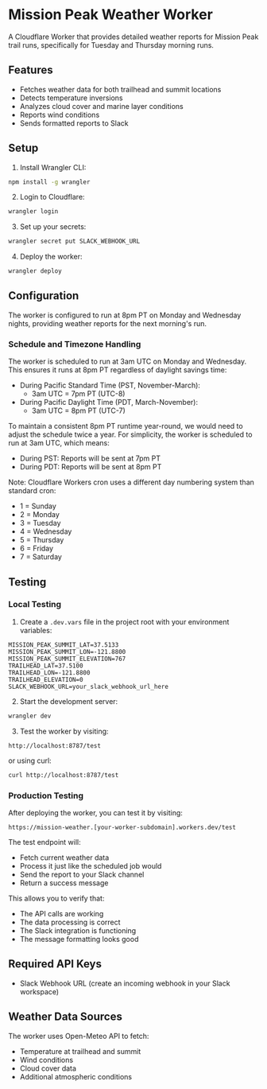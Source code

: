 # Mission Peak Weather Worker

A Cloudflare Worker that provides detailed weather reports for Mission Peak trail runs, specifically for Tuesday and Thursday morning runs.

## Features

- Fetches weather data for both trailhead and summit locations
- Detects temperature inversions
- Analyzes cloud cover and marine layer conditions
- Reports wind conditions
- Sends formatted reports to Slack

## Setup

1. Install Wrangler CLI:
```bash
npm install -g wrangler
```

2. Login to Cloudflare:
```bash
wrangler login
```

3. Set up your secrets:
```bash
wrangler secret put SLACK_WEBHOOK_URL
```

4. Deploy the worker:
```bash
wrangler deploy
```

## Configuration

The worker is configured to run at 8pm PT on Monday and Wednesday nights, providing weather reports for the next morning's run.

### Schedule and Timezone Handling

The worker is scheduled to run at 3am UTC on Monday and Wednesday. This ensures it runs at 8pm PT regardless of daylight savings time:

- During Pacific Standard Time (PST, November-March):
  - 3am UTC = 7pm PT (UTC-8)
- During Pacific Daylight Time (PDT, March-November):
  - 3am UTC = 8pm PT (UTC-7)

To maintain a consistent 8pm PT runtime year-round, we would need to adjust the schedule twice a year. For simplicity, the worker is scheduled to run at 3am UTC, which means:
- During PST: Reports will be sent at 7pm PT
- During PDT: Reports will be sent at 8pm PT

Note: Cloudflare Workers cron uses a different day numbering system than standard cron:
- 1 = Sunday
- 2 = Monday
- 3 = Tuesday
- 4 = Wednesday
- 5 = Thursday
- 6 = Friday
- 7 = Saturday

## Testing

### Local Testing

1. Create a `.dev.vars` file in the project root with your environment variables:
```
MISSION_PEAK_SUMMIT_LAT=37.5133
MISSION_PEAK_SUMMIT_LON=-121.8800
MISSION_PEAK_SUMMIT_ELEVATION=767
TRAILHEAD_LAT=37.5100
TRAILHEAD_LON=-121.8800
TRAILHEAD_ELEVATION=0
SLACK_WEBHOOK_URL=your_slack_webhook_url_here
```

2. Start the development server:
```bash
wrangler dev
```

3. Test the worker by visiting:
```
http://localhost:8787/test
```
or using curl:
```bash
curl http://localhost:8787/test
```

### Production Testing

After deploying the worker, you can test it by visiting:
```
https://mission-weather.[your-worker-subdomain].workers.dev/test
```

The test endpoint will:
- Fetch current weather data
- Process it just like the scheduled job would
- Send the report to your Slack channel
- Return a success message

This allows you to verify that:
- The API calls are working
- The data processing is correct
- The Slack integration is functioning
- The message formatting looks good

## Required API Keys

- Slack Webhook URL (create an incoming webhook in your Slack workspace)

## Weather Data Sources

The worker uses Open-Meteo API to fetch:
- Temperature at trailhead and summit
- Wind conditions
- Cloud cover data
- Additional atmospheric conditions 